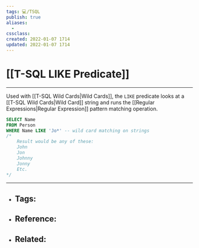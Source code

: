 ```yaml
---
tags: 💻️/TSQL 
publish: true
aliases:
  - 
cssclass: 
created: 2022-01-07 1714
updated: 2022-01-07 1714
---
```


# [[T-SQL LIKE Predicate]]

---

Used with [[T-SQL Wild Cards|Wild Cards]], the `LIKE` predicate looks at a [[T-SQL Wild Cards|Wild Card]] string and runs the [[Regular Expressions|Regular Expression]] pattern matching operation.

```sql
SELECT Name
FROM Person
WHERE Name LIKE 'Jo*' -- wild card matching on strings
/*
	Result would be any of these:
	John
	Jon
	Johnny
	Jonny
	Etc.
*/

```

---

- Tags: 
	- 
- Reference:
	- 
- Related:
	- 
